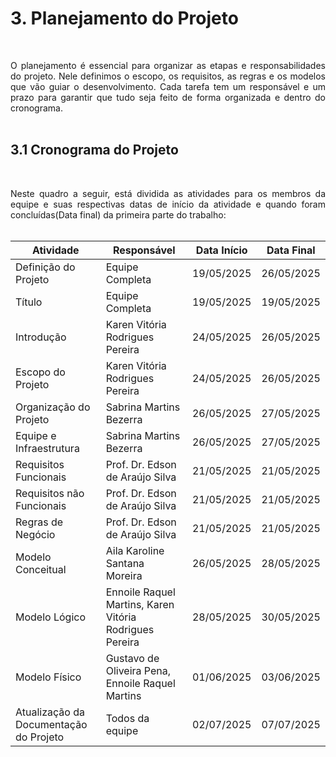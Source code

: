 # 3. Planejamento do Projeto

<br>

<p align="justify">O planejamento é essencial para organizar as etapas e responsabilidades do projeto. Nele definimos o escopo, os requisitos, as regras e os modelos que vão guiar o desenvolvimento. Cada tarefa tem um responsável e um prazo para garantir que tudo seja feito de forma organizada e dentro do cronograma.

<br>
<br>

## 3.1 Cronograma do Projeto

<br>

<p align="justify">Neste quadro a seguir, está dividida as atividades para os membros da equipe e suas respectivas datas de início da atividade e quando foram concluídas(Data final) da primeira parte do trabalho:

<br>
<br>


| Atividade                 | Responsável                            | Data Início | Data Final  |
|---------------------------|-----------------------------------------|-------------|-------------|
| Definição do Projeto      | Equipe Completa                        | 19/05/2025  | 26/05/2025  |
| Título                    | Equipe Completa                        | 19/05/2025  | 19/05/2025  |
| Introdução                | Karen Vitória Rodrigues Pereira        | 24/05/2025  | 26/05/2025  |
| Escopo do Projeto         | Karen Vitória Rodrigues Pereira        | 24/05/2025  | 26/05/2025  |
| Organização do Projeto    | Sabrina Martins Bezerra                | 26/05/2025  | 27/05/2025  |
| Equipe e Infraestrutura   | Sabrina Martins Bezerra                | 26/05/2025  | 27/05/2025  |
| Requisitos Funcionais     | Prof. Dr. Edson de Araújo Silva        | 21/05/2025  | 21/05/2025  |
| Requisitos não Funcionais | Prof. Dr. Edson de Araújo Silva        | 21/05/2025  | 21/05/2025  |
| Regras de Negócio         | Prof. Dr. Edson de Araújo Silva        | 21/05/2025  | 21/05/2025  |
| Modelo Conceitual         | Aila Karoline Santana Moreira          | 26/05/2025  | 28/05/2025  |
| Modelo Lógico             | Ennoile Raquel Martins, Karen Vitória Rodrigues Pereira| 28/05/2025  | 30/05/2025  |
| Modelo Físico             | Gustavo de Oliveira Pena, Ennoile Raquel Martins| 01/06/2025  | 03/06/2025  |
| Atualização da Documentação do Projeto| Todos da equipe| 02/07/2025| 07/07/2025|
